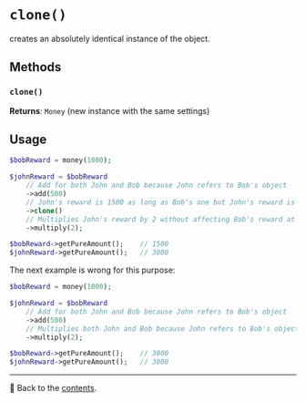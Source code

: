 # `clone()`

creates an absolutely identical instance of the object.

## Methods

### `clone()`
**Returns**: `Money` (new instance with the same settings)

## Usage

```php
$bobReward = money(1000);

$johnReward = $bobReward
    // Add for both John and Bob because John refers to Bob's object
    ->add(500)
    // John's reward is 1500 as long as Bob's one but John's reward is independent now
    ->clone()
    // Multiplies John's reward by 2 without affecting Bob's reward at all
    ->multiply(2);

$bobReward->getPureAmount();    // 1500
$johnReward->getPureAmount();   // 3000
```

The next example is wrong for this purpose:

```php
$bobReward = money(1000);

$johnReward = $bobReward
    // Add for both John and Bob because John refers to Bob's object
    ->add(500)
    // Multiplies both John and Bob because John refers to Bob's object
    ->multiply(2);

$bobReward->getPureAmount();    // 3000
$johnReward->getPureAmount();   // 3000
```

---

📌 Back to the [contents](/docs/04_money/README.md).
